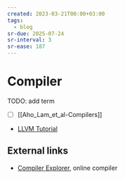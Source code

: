 ```yaml
---
created: 2023-03-21T00:00+03:00
tags:
  - blog
sr-due: 2025-07-24
sr-interval: 3
sr-ease: 187
---
```


# Compiler

TODO: add term

- [ ] [[Aho_Lam_et_al-Compilers]]
- [LLVM Tutorial](https://llvm.org/docs/tutorial/)

## External links

- [Compiler Explorer](https://godbolt.org/), online compiler
